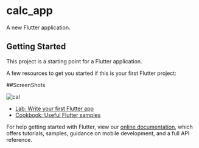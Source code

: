 # calc_app

A new Flutter application.

## Getting Started

This project is a starting point for a Flutter application.

A few resources to get you started if this is your first Flutter project:

##ScreenShots

![cal](https://user-images.githubusercontent.com/69073040/97112640-73cfa800-170b-11eb-9b05-f1044a350da9.jpg)

- [Lab: Write your first Flutter app](https://flutter.dev/docs/get-started/codelab)
- [Cookbook: Useful Flutter samples](https://flutter.dev/docs/cookbook)

For help getting started with Flutter, view our
[online documentation](https://flutter.dev/docs), which offers tutorials,
samples, guidance on mobile development, and a full API reference.
